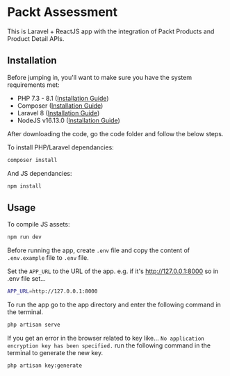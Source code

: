 # Packt Assessment 

This is Laravel + ReactJS app with the integration of Packt Products and Product Detail APIs.

## Installation

Before jumping in, you'll want to make sure you have the system requirements met:
- PHP 7.3 - 8.1 ([Installation Guide](https://www.php.net/manual/en/install.php))
- Composer ([Installation Guide](https://getcomposer.org/doc/00-intro.md))
- Laravel 8 ([Installation Guide](https://laravel.com/docs/5.8))
- NodeJS v16.13.0 ([Installation Guide](https://nodejs.org/ru/blog/release/v16.13.0/))

After downloading the code, go the code folder and follow the below steps.

To install PHP/Laravel dependancies:

```bash
composer install
```
And JS dependancies:
```bash
npm install
```

## Usage
To compile JS assets:
```bash
npm run dev
```


Before running the app, create `.env` file and copy the content of `.env.example` file to `.env` file.

Set the `APP_URL` to the URL of the app. e.g. if it's http://127.0.0.1:8000 so in .env file set...
```bash
APP_URL=http://127.0.0.1:8000
```

To run the app go to the app directory and enter the following command in the terminal.
```bash
php artisan serve
```

If you get an error in the browser related to key like... `No application encryption key has been specified.` run the following command in the terminal to generate the new key.
```bash
php artisan key:generate
```
